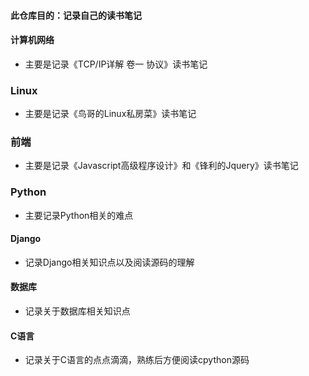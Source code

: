 #### 此仓库目的：记录自己的读书笔记



#### 计算机网络
* 主要是记录《TCP/IP详解 卷一 协议》读书笔记


### Linux
* 主要是记录《鸟哥的Linux私房菜》读书笔记

### 前端

* 主要是记录《Javascript高级程序设计》和《锋利的Jquery》读书笔记


### Python
* 主要记录Python相关的难点


#### Django
* 记录Django相关知识点以及阅读源码的理解


#### 数据库
* 记录关于数据库相关知识点

#### C语言
* 记录关于C语言的点点滴滴，熟练后方便阅读cpython源码